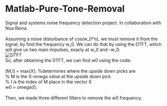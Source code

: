 # Matlab-Pure-Tone-Removal
Signal and systems noise frequency detection project. In collaboration with Noa Reina.
<br /><br />
Assuming a noise disturbance of cos(w_0*n), we must remove it from the signal, by find the frequency w_0.
We can do that by using the DTFT, which will give us two main impulses, exacly at w_0 and -w_0.
<br />
![DTFT](https://github.com/ShaielVistuch/Matlab-Pure-Tone-Removal/assets/133270551/9c9d0d1b-d128-46fd-ae39-bfa4db5fb56a)
<br />
So, after obtaining the DTFT, we can find w0 using the code:
<br /><br />
[M,I] = max(X); %determines where the upside down picks are<br />
% M is the X-omega value at the upside down pick<br />
% I is the index of M place in the vector X<br />
w0 = omega(I); 
<br /><br />
Then, we made three different filters to remove the w0 frequency. 

